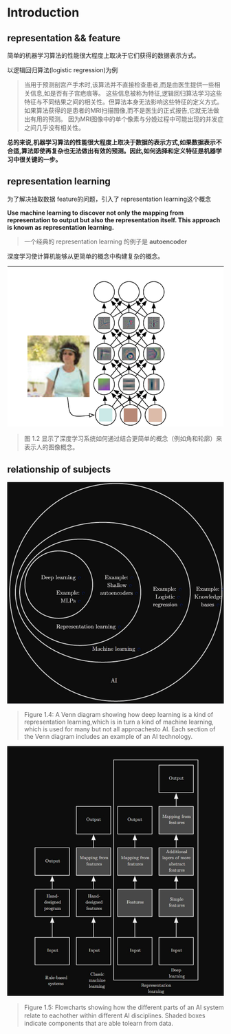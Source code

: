 # Introduction

## representation && feature

简单的机器学习算法的性能很大程度上取决于它们获得的数据表示方式。

以逻辑回归算法(logistic regression)为例

> 当用于预测剖宫产手术时,该算法并不直接检查患者,而是由医生提供一些相关信息,如是否有子宫疤痕等。
> 这些信息被称为特征,逻辑回归算法学习这些特征与不同结果之间的相关性。但算法本身无法影响这些特征的定义方式。
> 如果算法获得的是患者的MRI扫描图像,而不是医生的正式报告,它就无法做出有用的预测。
> 因为MRI图像中的单个像素与分娩过程中可能出现的并发症之间几乎没有相关性。

**总的来说,机器学习算法的性能很大程度上取决于数据的表示方式,如果数据表示不合适,算法即使再复杂也无法做出有效的预测。因此,如何选择和定义特征是机器学习中很关键的一步。**

## representation learning

为了解决抽取数据 feature的问题，引入了 representation learning这个概念

**Use machine learning to discover not only the mapping from representation to output but also the representation itself.
This approach is known as representation learning.**

> 一个经典的 representation learning 的例子是 **autoencoder**

深度学习使计算机能够从更简单的概念中构建复杂的概念。

![figure 1.2](./asset/fg1_2.png)

> 图 1.2 显示了深度学习系统如何通过结合更简单的概念（例如角和轮廓）来表示人的图像概念。

## relationship of subjects

![figure 1.4](./asset/fg1_4.jpg)

> Figure 1.4: A Venn diagram showing how deep learning is a kind of representation learning,which is in turn a kind of machine learning, which is used for many but not all approachesto AI. Each section of the Venn diagram includes an example of an AI technology.

![figure 1.5](./asset/fg1_5.jpg)

> Figure 1.5: Flowcharts showing how the diﬀerent parts of an AI system relate to eachother within diﬀerent AI disciplines. Shaded boxes indicate components that are able tolearn from data.
